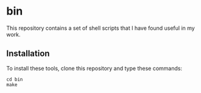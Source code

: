 # bin
This repository contains a set of shell scripts that I have found useful in my work.
## Installation
To install these tools, clone this repository and type these commands:

    cd bin
    make
